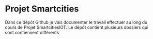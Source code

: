 # Projet Smartcities
Dans ce dépôt Github je vais documenter le travail effectuer au long du cours de Projet SmartcitiesIOT.
Le dépôt contient plusieurs dossiers qui sont contiennent différents 
